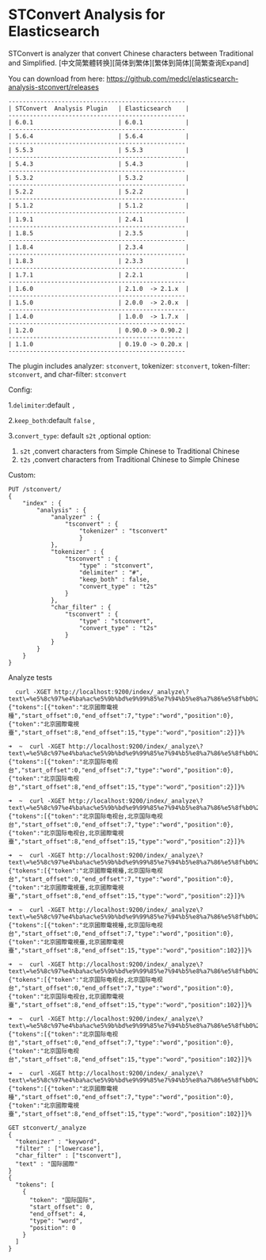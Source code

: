 STConvert Analysis for Elasticsearch
==================================

STConvert is analyzer that convert Chinese characters between Traditional and Simplified.
[中文简繁體转换][简体到繁体][繁体到简体][简繁查询Expand]

You can download from here: https://github.com/medcl/elasticsearch-analysis-stconvert/releases

    --------------------------------------------------
    | STConvert  Analysis Plugin   | Elasticsearch    |
    --------------------------------------------------
    | 6.0.1                        | 6.0.1            |
    --------------------------------------------------
    | 5.6.4                        | 5.6.4            |
    --------------------------------------------------
    | 5.5.3                        | 5.5.3            |
    --------------------------------------------------
    | 5.4.3                        | 5.4.3            |
    --------------------------------------------------
    | 5.3.2                        | 5.3.2            |
    --------------------------------------------------
    | 5.2.2                        | 5.2.2            |
    --------------------------------------------------
    | 5.1.2                        | 5.1.2            |
    --------------------------------------------------
    | 1.9.1                        | 2.4.1            |
    --------------------------------------------------
    | 1.8.5                        | 2.3.5            |
    --------------------------------------------------
    | 1.8.4                        | 2.3.4            |
    --------------------------------------------------
    | 1.8.3                        | 2.3.3            |
    --------------------------------------------------
    | 1.7.1                        | 2.2.1            |
    --------------------------------------------------
    | 1.6.0                        | 2.1.0  -> 2.1.x  |
    --------------------------------------------------      
    | 1.5.0                        | 2.0.0  -> 2.0.x  |
    --------------------------------------------------    
    | 1.4.0                        | 1.0.0  -> 1.7.x  |
    --------------------------------------------------
    | 1.2.0                        | 0.90.0 -> 0.90.2 |
    --------------------------------------------------
    | 1.1.0                        | 0.19.0 -> 0.20.x |
    --------------------------------------------------

The plugin includes  analyzer: `stconvert`,
 tokenizer: `stconvert`,
 token-filter:  `stconvert`,
 and char-filter: `stconvert`

Config:

1.`delimiter`:default `,`

2.`keep_both`:default `false` ,

3.`convert_type`: default `s2t`
,optional option:

1. `s2t` ,convert characters from Simple Chinese to Traditional Chinese
2. `t2s` ,convert characters from Traditional Chinese to Simple Chinese


Custom:

```
PUT /stconvert/
{
    "index" : {
        "analysis" : {
            "analyzer" : {
                "tsconvert" : {
                    "tokenizer" : "tsconvert"
                    }
            },
            "tokenizer" : {
                "tsconvert" : {
                    "type" : "stconvert",
                    "delimiter" : "#",
                    "keep_both" : false,
                    "convert_type" : "t2s"
                }
            },
            "char_filter" : {
                "tsconvert" : {
                    "type" : "stconvert",
                    "convert_type" : "t2s"
                }
            }
        }
    }
}
```


Analyze tests

```
  curl -XGET http://localhost:9200/index/_analyze\?text\=%e5%8c%97%e4%ba%ac%e5%9b%bd%e9%99%85%e7%94%b5%e8%a7%86%e5%8f%b0%2c%e5%8c%97%e4%ba%ac%e5%9c%8b%e9%9a%9b%e9%9b%bb%e8%a6%96%e8%87%ba\&tokenizer\=stconvert
{"tokens":[{"token":"北京國際電視檯","start_offset":0,"end_offset":7,"type":"word","position":0},{"token":"北京國際電視臺","start_offset":8,"end_offset":15,"type":"word","position":2}]}%                                                      

➜  ~  curl -XGET http://localhost:9200/index/_analyze\?text\=%e5%8c%97%e4%ba%ac%e5%9b%bd%e9%99%85%e7%94%b5%e8%a7%86%e5%8f%b0%2c%e5%8c%97%e4%ba%ac%e5%9c%8b%e9%9a%9b%e9%9b%bb%e8%a6%96%e8%87%ba\&tokenizer\=tsconvert
{"tokens":[{"token":"北京国际电视台","start_offset":0,"end_offset":7,"type":"word","position":0},{"token":"北京国际电视台","start_offset":8,"end_offset":15,"type":"word","position":2}]}%                                                      

➜  ~  curl -XGET http://localhost:9200/index/_analyze\?text\=%e5%8c%97%e4%ba%ac%e5%9b%bd%e9%99%85%e7%94%b5%e8%a7%86%e5%8f%b0%2c%e5%8c%97%e4%ba%ac%e5%9c%8b%e9%9a%9b%e9%9b%bb%e8%a6%96%e8%87%ba\&tokenizer\=tsconvert_keep_both
{"tokens":[{"token":"北京国际电视台,北京国际电视台","start_offset":0,"end_offset":7,"type":"word","position":0},{"token":"北京国际电视台,北京國際電視臺","start_offset":8,"end_offset":15,"type":"word","position":2}]}%                        

➜  ~  curl -XGET http://localhost:9200/index/_analyze\?text\=%e5%8c%97%e4%ba%ac%e5%9b%bd%e9%99%85%e7%94%b5%e8%a7%86%e5%8f%b0%2c%e5%8c%97%e4%ba%ac%e5%9c%8b%e9%9a%9b%e9%9b%bb%e8%a6%96%e8%87%ba\&tokenizer\=stconvert_keep_both
{"tokens":[{"token":"北京國際電視檯,北京国际电视台","start_offset":0,"end_offset":7,"type":"word","position":0},{"token":"北京國際電視臺,北京國際電視臺","start_offset":8,"end_offset":15,"type":"word","position":2}]}%                        

➜  ~  curl -XGET http://localhost:9200/index/_analyze\?text\=%e5%8c%97%e4%ba%ac%e5%9b%bd%e9%99%85%e7%94%b5%e8%a7%86%e5%8f%b0%2c%e5%8c%97%e4%ba%ac%e5%9c%8b%e9%9a%9b%e9%9b%bb%e8%a6%96%e8%87%ba\&analyzer\=stconvert_keep_both
{"tokens":[{"token":"北京國際電視檯,北京国际电视台","start_offset":0,"end_offset":7,"type":"word","position":0},{"token":"北京國際電視臺,北京國際電視臺","start_offset":8,"end_offset":15,"type":"word","position":102}]}%                      

➜  ~  curl -XGET http://localhost:9200/index/_analyze\?text\=%e5%8c%97%e4%ba%ac%e5%9b%bd%e9%99%85%e7%94%b5%e8%a7%86%e5%8f%b0%2c%e5%8c%97%e4%ba%ac%e5%9c%8b%e9%9a%9b%e9%9b%bb%e8%a6%96%e8%87%ba\&analyzer\=tsconvert_keep_both
{"tokens":[{"token":"北京国际电视台,北京国际电视台","start_offset":0,"end_offset":7,"type":"word","position":0},{"token":"北京国际电视台,北京國際電視臺","start_offset":8,"end_offset":15,"type":"word","position":102}]}%                      

➜  ~  curl -XGET http://localhost:9200/index/_analyze\?text\=%e5%8c%97%e4%ba%ac%e5%9b%bd%e9%99%85%e7%94%b5%e8%a7%86%e5%8f%b0%2c%e5%8c%97%e4%ba%ac%e5%9c%8b%e9%9a%9b%e9%9b%bb%e8%a6%96%e8%87%ba\&analyzer\=tsconvert         
{"tokens":[{"token":"北京国际电视台","start_offset":0,"end_offset":7,"type":"word","position":0},{"token":"北京国际电视台","start_offset":8,"end_offset":15,"type":"word","position":102}]}%                                                    

➜  ~  curl -XGET http://localhost:9200/index/_analyze\?text\=%e5%8c%97%e4%ba%ac%e5%9b%bd%e9%99%85%e7%94%b5%e8%a7%86%e5%8f%b0%2c%e5%8c%97%e4%ba%ac%e5%9c%8b%e9%9a%9b%e9%9b%bb%e8%a6%96%e8%87%ba\&analyzer\=stconvert
{"tokens":[{"token":"北京國際電視檯","start_offset":0,"end_offset":7,"type":"word","position":0},{"token":"北京國際電視臺","start_offset":8,"end_offset":15,"type":"word","position":102}]}%                                                    

```

```
GET stconvert/_analyze
{
  "tokenizer" : "keyword",
  "filter" : ["lowercase"],
  "char_filter" : ["tsconvert"],
  "text" : "国际國際"
}
{
  "tokens": [
    {
      "token": "国际国际",
      "start_offset": 0,
      "end_offset": 4,
      "type": "word",
      "position": 0
    }
  ]
}
```
